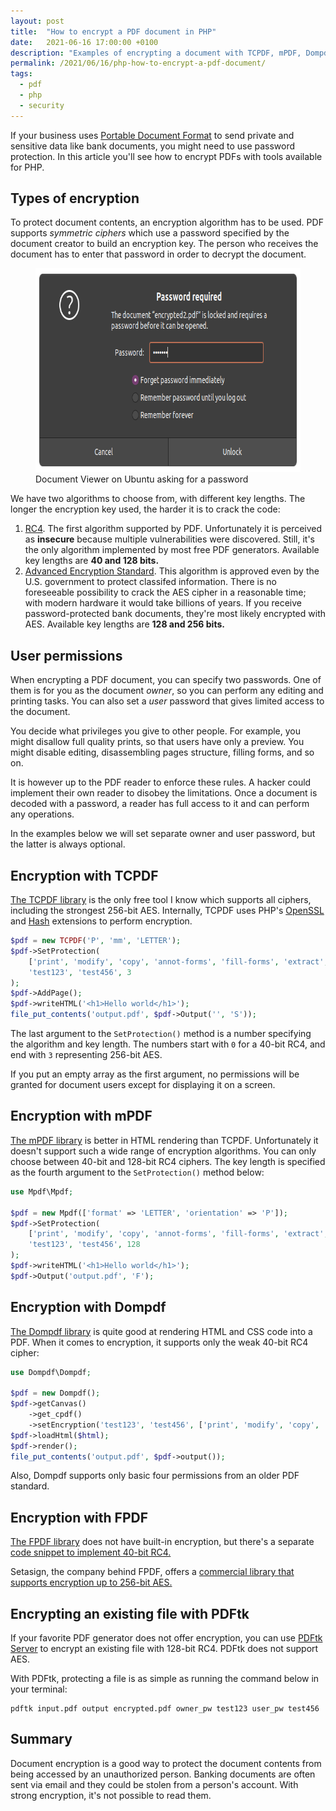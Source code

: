 ```yaml
---
layout: post
title:  "How to encrypt a PDF document in PHP"
date:   2021-06-16 17:00:00 +0100
description: "Examples of encrypting a document with TCPDF, mPDF, Dompdf and PDFtk"
permalink: /2021/06/16/php-how-to-encrypt-a-pdf-document/
tags:
  - pdf
  - php
  - security
---
```


If your business uses [Portable Document Format](https://en.wikipedia.org/wiki/PDF) to send private and sensitive data like bank documents, you might need to use password protection. In this article you'll see how to encrypt PDFs with tools available for PHP.

## Types of encryption

To protect document contents, an encryption algorithm has to be used. PDF supports *symmetric ciphers* which use a password specified by the document creator to build an encryption key. The person who receives the document has to enter that password in order to decrypt the document.

<figure>
  <img src="/assets/pdf-password-protection.png" width="634" height="326" alt="Password window in Document Viewer (Ubuntu)">
  <figcaption>Document Viewer on Ubuntu asking for a password</figcaption>
</figure>

We have two algorithms to choose from, with different key lengths. The longer the encryption key used, the harder it is to crack the code:

1. [RC4](https://en.wikipedia.org/wiki/RC4). The first algorithm supported by PDF. Unfortunately it is perceived as **insecure** because multiple vulnerabilities were discovered. Still, it's the only algorithm implemented by most free PDF generators. Available key lengths are **40 and 128 bits.**
2. [Advanced Encryption Standard](https://en.wikipedia.org/wiki/Advanced_Encryption_Standard). This algorithm is approved even by the U.S. government to protect classifed information. There is no foreseeable possibility to crack the AES cipher in a reasonable time; with modern hardware it would take billions of years. If you receive password-protected bank documents, they're most likely encrypted with AES. Available key lengths are **128 and 256 bits.**

## User permissions

When encrypting a PDF document, you can specify two passwords. One of them is for you as the document *owner*, so you can perform any editing and printing tasks. You can also set a *user* password that gives limited access to the document.

You decide what privileges you give to other people. For example, you might disallow full quality prints, so that users have only a preview. You might disable editing, disassembling pages structure, filling forms, and so on.

It is however up to the PDF reader to enforce these rules. A hacker could implement their own reader to disobey the limitations. Once a document is decoded with a password, a reader has full access to it and can perform any operations.

In the examples below we will set separate owner and user password, but the latter is always optional.

## Encryption with TCPDF

[The TCPDF library](https://tcpdf.org/) is the only free tool I know which supports all ciphers, including the strongest 256-bit AES. Internally, TCPDF uses PHP's [OpenSSL](https://www.php.net/manual/en/book.openssl.php) and [Hash](https://www.php.net/manual/en/book.hash.php) extensions to perform encryption.

```php
$pdf = new TCPDF('P', 'mm', 'LETTER');
$pdf->SetProtection(
    ['print', 'modify', 'copy', 'annot-forms', 'fill-forms', 'extract', 'assemble', 'print-high'],
    'test123', 'test456', 3
);
$pdf->AddPage();
$pdf->writeHTML('<h1>Hello world</h1>');
file_put_contents('output.pdf', $pdf->Output('', 'S'));
```

The last argument to the `SetProtection()` method is a number specifying the algorithm and key length. The numbers start with `0` for a 40-bit RC4, and end with `3` representing 256-bit AES.

If you put an empty array as the first argument, no permissions will be granted for document users except for displaying it on a screen.

## Encryption with mPDF

[The mPDF library](https://github.com/mpdf/mpdf) is better in HTML rendering than TCPDF. Unfortunately it doesn't support such a wide range of encryption algorithms. You can only choose between 40-bit and 128-bit RC4 ciphers. The key length is specified as the fourth argument to the `SetProtection()` method below:

```php
use Mpdf\Mpdf;

$pdf = new Mpdf(['format' => 'LETTER', 'orientation' => 'P']);
$pdf->SetProtection(
    ['print', 'modify', 'copy', 'annot-forms', 'fill-forms', 'extract', 'assemble', 'print-highres'],
    'test123', 'test456', 128
);
$pdf->writeHTML('<h1>Hello world</h1>');
$pdf->Output('output.pdf', 'F');
```

## Encryption with Dompdf

[The Dompdf library](https://github.com/dompdf/dompdf) is quite good at rendering HTML and CSS code into a PDF. When it comes to encryption, it supports only the weak 40-bit RC4 cipher:

```php
use Dompdf\Dompdf;

$pdf = new Dompdf();
$pdf->getCanvas()
    ->get_cpdf()
    ->setEncryption('test123', 'test456', ['print', 'modify', 'copy', 'add']);
$pdf->loadHtml($html);
$pdf->render();
file_put_contents('output.pdf', $pdf->output());
```

Also, Dompdf supports only basic four permissions from an older PDF standard.

## Encryption with FPDF

[The FPDF library](http://www.fpdf.org/) does not have built-in encryption, but there's a separate [code snippet to implement 40-bit RC4.](http://www.fpdf.org/en/script/script37.php)

Setasign, the company behind FPDF, offers a [commercial library that supports encryption up to 256-bit AES.](https://www.setasign.com/products/setapdf-core/details)

## Encrypting an existing file with PDFtk

If your favorite PDF generator does not offer encryption, you can use [PDFtk Server](https://www.pdflabs.com/tools/pdftk-server/) to encrypt an existing file with 128-bit RC4. PDFtk does not support AES.

With PDFtk, protecting a file is as simple as running the command below in your terminal:

```
pdftk input.pdf output encrypted.pdf owner_pw test123 user_pw test456
```

## Summary

Document encryption is a good way to protect the document contents from being accessed by an unauthorized person. Banking documents are often sent via email and they could be stolen from a person's account. With strong encryption, it's not possible to read them.
